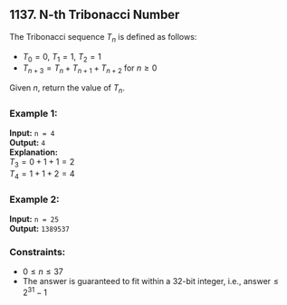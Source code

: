 ## 1137. N-th Tribonacci Number

The Tribonacci sequence $T_n$ is defined as follows:

- $T_0 = 0$, $T_1 = 1$, $T_2 = 1$
- $T_{n+3} = T_n + T_{n+1} + T_{n+2}$ for $n \geq 0$

Given $n$, return the value of $T_n$.

### Example 1:

**Input:** `n = 4`  
**Output:** `4`  
**Explanation:**  
$T_3 = 0 + 1 + 1 = 2$  
$T_4 = 1 + 1 + 2 = 4$

### Example 2:

**Input:** `n = 25`  
**Output:** `1389537`

### Constraints:

- $0 \leq n \leq 37$
- The answer is guaranteed to fit within a 32-bit integer, i.e., $\text{answer} \leq 2^{31} - 1$
